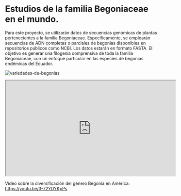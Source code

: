 # Estudios de la familia Begoniaceae en el mundo.

Para este proyecto, se utilizarán datos de secuencias genómicas de plantas pertenecientes a la familia Begoniaceae. Específicamente, se emplearán secuencias de ADN completas o parciales de begonias disponibles en repositorios públicos como NCBI. Los datos estarán en formato FASTA. El objetivo es generar una filogenia comprensiva de toda la familia Begoniaceae, con un enfoque particular en las especies de begonias endémicas del Ecuador.

![variedades-de-begonias](https://github.com/lsarrias/Proyecto-Final-/assets/171622163/48587ef2-ae36-482d-b153-fbba6924e52d)

<iframe src="https://www.youtube.com/embed/3-72YDYKpPs"data-external= "1" width="560" height="315"> </iframe> 

Vídeo sobre la diversificación del género Begonia en América: https://youtu.be/3-72YDYKpPs
